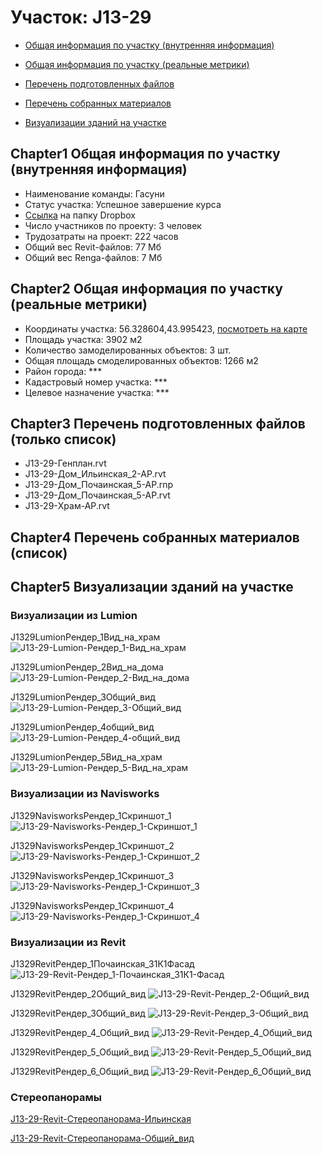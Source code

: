 # Участок: J13-29

* [Общая информация по участку (внутренняя информация)](#Chapter1)

* [Общая информация по участку (реальные метрики)](#Chapter2)

* [Перечень подготовленных файлов](#Chapter3)

* [Перечень собранных материалов](#Chapter4)

* [Визуализации зданий на участке](#Chapter5)

## <a id="test">Chapter1</a> Общая информация по участку (внутренняя информация)
+ Наименование команды: Гасуни
+ Статус участка: Успешное завершение курса
+ [Ссылка](https://www.dropbox.com/sh/wvvgv1nw1iqred9/AABIzZ0LakMjrvFDcGqVPVe5a/J13_29?dl=0) на папку Dropbox
+ Число участников по проекту: 3 человек
+ Трудозатраты на проект: 222 часов
+ Общий вес Revit-файлов: 77 Мб
+ Общий вес Renga-файлов: 7 Мб
## <a id="test">Chapter2</a> Общая информация по участку (реальные метрики)
+ Координаты участка: 56.328604,43.995423, [посмотреть на карте]("yandex.ru/maps/47/nizhny-novgorod/?ll=56.328604%2C43.995423&z=19")
+ Площадь участка: 3902 м2
+ Количество замоделированных объектов: 3 шт.
+ Общая площадь смоделированных объектов: 1266 м2
+ Район города: *** 
+ Кадастровый номер участка: *** 
+ Целевое назначение участка: *** 
## <a id="test">Chapter3</a> Перечень подготовленных файлов (только список)
+ J13-29-Генплан.rvt
+ J13-29-Дом_Ильинская_2-АР.rvt
+ J13-29-Дом_Почаинская_5-АР.rnp
+ J13-29-Дом_Почаинская_5-АР.rvt
+ J13-29-Храм-АР.rvt
## <a id="test">Chapter4</a> Перечень собранных материалов (список)
## <a id="test">Chapter5</a> Визуализации зданий на участке
### Визуализации из Lumion
J1329LumionРендер_1Вид_на_храм
![J13-29-Lumion-Рендер_1-Вид_на_храм](/Images/J13_29/J13-29-Lumion-Рендер_1-Вид_на_храм_Compressed.jpg)

J1329LumionРендер_2Вид_на_дома
![J13-29-Lumion-Рендер_2-Вид_на_дома](/Images/J13_29/J13-29-Lumion-Рендер_2-Вид_на_дома_Compressed.jpg)

J1329LumionРендер_3Общий_вид
![J13-29-Lumion-Рендер_3-Общий_вид](/Images/J13_29/J13-29-Lumion-Рендер_3-Общий_вид_Compressed.jpg)

J1329LumionРендер_4общий_вид
![J13-29-Lumion-Рендер_4-общий_вид](/Images/J13_29/J13-29-Lumion-Рендер_4-общий_вид_Compressed.jpg)

J1329LumionРендер_5Вид_на_храм
![J13-29-Lumion-Рендер_5-Вид_на_храм](/Images/J13_29/J13-29-Lumion-Рендер_5-Вид_на_храм_Compressed.jpg)

### Визуализации из Navisworks
J1329NavisworksРендер_1Скриншот_1
![J13-29-Navisworks-Рендер_1-Скриншот_1](/Images/J13_29/J13-29-Navisworks-Рендер_1-Скриншот_1_Compressed.jpg)

J1329NavisworksРендер_1Скриншот_2
![J13-29-Navisworks-Рендер_1-Скриншот_2](/Images/J13_29/J13-29-Navisworks-Рендер_1-Скриншот_2_Compressed.jpg)

J1329NavisworksРендер_1Скриншот_3
![J13-29-Navisworks-Рендер_1-Скриншот_3](/Images/J13_29/J13-29-Navisworks-Рендер_1-Скриншот_3_Compressed.jpg)

J1329NavisworksРендер_1Скриншот_4
![J13-29-Navisworks-Рендер_1-Скриншот_4](/Images/J13_29/J13-29-Navisworks-Рендер_1-Скриншот_4_Compressed.jpg)

### Визуализации из Revit
J1329RevitРендер_1Почаинская_31К1Фасад
![J13-29-Revit-Рендер_1-Почаинская_31К1-Фасад](/Images/J13_29/J13-29-Revit-Рендер_1-Почаинская_31К1-Фасад_Compressed.jpg)

J1329RevitРендер_2Общий_вид
![J13-29-Revit-Рендер_2-Общий_вид](/Images/J13_29/J13-29-Revit-Рендер_2-Общий_вид_Compressed.jpg)

J1329RevitРендер_3Общий_вид
![J13-29-Revit-Рендер_3-Общий_вид](/Images/J13_29/J13-29-Revit-Рендер_3-Общий_вид_Compressed.jpg)

J1329RevitРендер_4_Общий_вид
![J13-29-Revit-Рендер_4_Общий_вид](/Images/J13_29/J13-29-Revit-Рендер_4_Общий_вид_Compressed.jpg)

J1329RevitРендер_5_Общий_вид
![J13-29-Revit-Рендер_5_Общий_вид](/Images/J13_29/J13-29-Revit-Рендер_5_Общий_вид_Compressed.jpg)

J1329RevitРендер_6_Общий_вид
![J13-29-Revit-Рендер_6_Общий_вид](/Images/J13_29/J13-29-Revit-Рендер_6_Общий_вид_Compressed.jpg)

### Стереопанорамы
[J13-29-Revit-Стереопанорама-Ильинская](https://pano.autodesk.com/pano.html?url=jpgs/3106de7f-d60f-4f60-b1be-f2bd937ab368&version=2)

[J13-29-Revit-Стереопанорама-Общий_вид](https://pano.autodesk.com/pano.html?url=jpgs/b77e2dcd-4ee3-487a-8b3e-eef41750e462&version=2)

